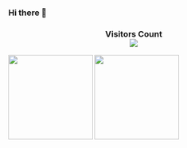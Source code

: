### Hi there 👋
<div>
  <h3 align="center"> 
    Visitors Count<br>
    <img align="center" src="https://profile-counter.glitch.me/lovepoem/count.svg" />
  </h3>
</div>

<a href="http://wangxin.io">
  <img align="left" height=170px  with=40%  src="https://github-readme-stats.vercel.app/api?username=lovepoem&show_icons=true&count_private=true" />
</a>

<a href="http://wangxin.io">
  <img align="left" height=170px src="https://github-readme-stats.vercel.app/api/top-langs/?username=lovepoem&layout=compact&langs_count=10&hide=html,javascript,css,freemarker" />
</a>

